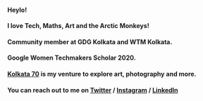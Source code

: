 #### Heylo!
#### I love Tech, Maths, Art and the Arctic Monkeys!
#### Community member at GDG Kolkata and WTM Kolkata.
#### Google Women Techmakers Scholar 2020.
#### [Kolkata 70](http://www.rajwrita.com/kol70/) is my venture to explore art, photography and more.
#### You can reach out to me on [Twitter](https://twitter.com/rajwrita) / [Instagram](https://www.instagram.com/rajwrita/) / [LinkedIn](https://www.linkedin.com/in/rajwrita-nath/)
